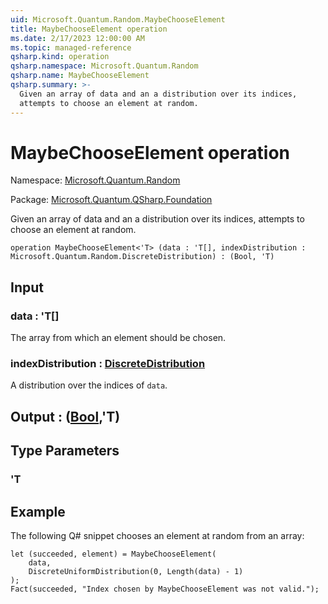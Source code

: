 ```yaml
---
uid: Microsoft.Quantum.Random.MaybeChooseElement
title: MaybeChooseElement operation
ms.date: 2/17/2023 12:00:00 AM
ms.topic: managed-reference
qsharp.kind: operation
qsharp.namespace: Microsoft.Quantum.Random
qsharp.name: MaybeChooseElement
qsharp.summary: >-
  Given an array of data and an a distribution over its indices,
  attempts to choose an element at random.
---
```


# MaybeChooseElement operation

Namespace: [Microsoft.Quantum.Random](xref:Microsoft.Quantum.Random)

Package: [Microsoft.Quantum.QSharp.Foundation](https://nuget.org/packages/Microsoft.Quantum.QSharp.Foundation)


Given an array of data and an a distribution over its indices,attempts to choose an element at random.

```qsharp
operation MaybeChooseElement<'T> (data : 'T[], indexDistribution : Microsoft.Quantum.Random.DiscreteDistribution) : (Bool, 'T)
```


## Input

### data : 'T[]

The array from which an element should be chosen.


### indexDistribution : [DiscreteDistribution](xref:Microsoft.Quantum.Random.DiscreteDistribution)

A distribution over the indices of `data`.



## Output : ([Bool](xref:microsoft.quantum.qsharp.valueliterals#bool-literals),'T)



## Type Parameters

### 'T



## Example

The following Q# snippet chooses an element at random from an array:```qsharplet (succeeded, element) = MaybeChooseElement(    data,    DiscreteUniformDistribution(0, Length(data) - 1));Fact(succeeded, "Index chosen by MaybeChooseElement was not valid.");```